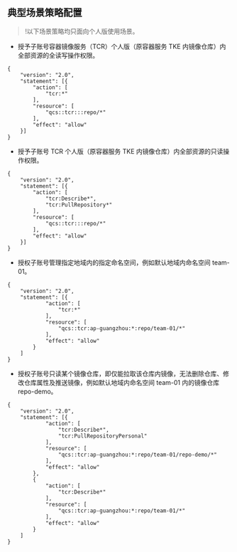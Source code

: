 ## 典型场景策略配置
>!以下场景策略均只面向个人版使用场景。
>
- 授予子账号容器镜像服务（TCR）个人版（原容器服务 TKE 内镜像仓库）内全部资源的全读写操作权限。
```
{
	"version": "2.0",
	"statement": [{
		"action": [
			"tcr:*"
		],
		"resource": [
			"qcs::tcr:::repo/*"
		],
		"effect": "allow"
	}]
}
```
- 授予子账号 TCR 个人版（原容器服务 TKE 内镜像仓库）内全部资源的只读操作权限。
```
{
	"version": "2.0",
	"statement": [{
		"action": [
			"tcr:Describe*",
			"tcr:PullRepository*"
		],
		"resource": [
			"qcs::tcr:::repo/*"
		],
		"effect": "allow"
	}]
}
```
- 授权子账号管理指定地域内的指定命名空间，例如默认地域内命名空间 team-01。
```
{
	"version": "2.0",
	"statement": [{
			"action": [
				"tcr:*"
			],
			"resource": [
				"qcs::tcr:ap-guangzhou:*:repo/team-01/*"
			],
			"effect": "allow"
		}
	]
}
```
- 授权子账号只读某个镜像仓库，即仅能拉取该仓库内镜像，无法删除仓库、修改仓库属性及推送镜像，例如默认地域内命名空间 team-01 内的镜像仓库 repo-demo。
```
{
	"version": "2.0",
	"statement": [{
			"action": [
				"tcr:Describe*",
				"tcr:PullRepositoryPersonal"
			],
			"resource": [
				"qcs::tcr:ap-guangzhou:*:repo/team-01/repo-demo/*"
			],
			"effect": "allow"
		},
		{
			"action": [
				"tcr:Describe*"
			],
			"resource": [
				"qcs::tcr:ap-guangzhou:*:repo/team-01/*"
			],
			"effect": "allow"
		}
	]
}
```


